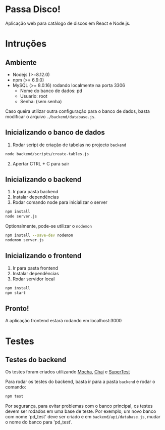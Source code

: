 # Passa Disco!

Aplicação web para catálogo de discos em React e Node.js.

# Intruções

## Ambiente

- Nodejs (>=8.12.0)
- npm (>= 6.9.0)
- MySQL (>= 8.0.16) rodando localmente na porta 3306
  - Nome do banco de dados: pd
  - Usuario: root
  - Senha: (sem senha)

Caso queira utilizar outra configuração para o banco de dados, basta modificar o arquivo `./backend/database.js`.

## Inicializando o banco de dados

1. Rodar script de criação de tabelas no projecto `backend`

```bash
node backend/scripts/create-tables.js
```

2. Apertar CTRL + C para sair

## Inicializando o backend

1. Ir para pasta backend
2. Instalar dependências
3. Rodar comando node para inicializar o server

```bash
npm install
node server.js
```

Optionalmente, pode-se utilizar o `nodemon`

```bash
npm install --save-dev nodemon
nodemon server.js
```

## Inicializando o frontend

1. Ir para pasta frontend
2. Instalar dependências
3. Rodar servidor local

```bash
npm install
npm start
```

## Pronto!

A aplicação frontend estará rodando em localhost:3000

# Testes

## Testes do backend

Os testes foram criados utilizando [Mocha](https://mochajs.org/ "Mochajs's Homepage"), [Chai](http://www.chaijs.com/ "chaijs's Homepage") e [SuperTest](https://github.com/visionmedia/supertest/ "Mochajs's Homepage")

Para rodar os testes do backend, basta ir para a pasta `backend` e rodar o comando:

```bash
npm test
```

Por segurança, para evitar problemas com o banco principal, os testes devem ser rodados em uma base de teste. Por exemplo, um novo banco com nome 'pd_test' deve ser criado e em `backend/api/database.js`, mudar o nome do banco para 'pd_test'.

